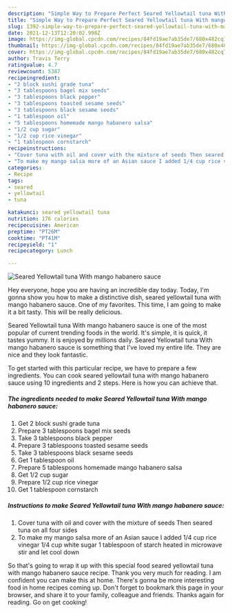 ```yaml
---
description: "Simple Way to Prepare Perfect Seared Yellowtail tuna With mango habanero sauce"
title: "Simple Way to Prepare Perfect Seared Yellowtail tuna With mango habanero sauce"
slug: 1392-simple-way-to-prepare-perfect-seared-yellowtail-tuna-with-mango-habanero-sauce
date: 2021-12-13T12:20:02.998Z
image: https://img-global.cpcdn.com/recipes/84fd19ae7ab35de7/680x482cq70/seared-yellowtail-tuna-with-mango-habanero-sauce-recipe-main-photo.jpg
thumbnail: https://img-global.cpcdn.com/recipes/84fd19ae7ab35de7/680x482cq70/seared-yellowtail-tuna-with-mango-habanero-sauce-recipe-main-photo.jpg
cover: https://img-global.cpcdn.com/recipes/84fd19ae7ab35de7/680x482cq70/seared-yellowtail-tuna-with-mango-habanero-sauce-recipe-main-photo.jpg
author: Travis Terry
ratingvalue: 4.7
reviewcount: 5387
recipeingredient:
- "2 block sushi grade tuna"
- "3 tablespoons bagel mix seeds"
- "3 tablespoons black pepper"
- "3 tablespoons toasted sesame seeds"
- "3 tablespoons black sesame seeds"
- "1 tablespoon oil"
- "5 tablespoons homemade mango habanero salsa"
- "1/2 cup sugar"
- "1/2 cup rice vinegar"
- "1 tablespoon cornstarch"
recipeinstructions:
- "Cover tuna with oil and cover with the mixture of seeds Then seared tuna on all four sides"
- "To make my mango salsa more of an Asian sauce I added 1/4 cup rice vinegar 1/4 cup white sugar 1 tablespoon of starch heated in microwave stir and let cool down"
categories:
- Recipe
tags:
- seared
- yellowtail
- tuna

katakunci: seared yellowtail tuna 
nutrition: 176 calories
recipecuisine: American
preptime: "PT26M"
cooktime: "PT41M"
recipeyield: "1"
recipecategory: Lunch

---
```



![Seared Yellowtail tuna With mango habanero sauce](https://img-global.cpcdn.com/recipes/84fd19ae7ab35de7/680x482cq70/seared-yellowtail-tuna-with-mango-habanero-sauce-recipe-main-photo.jpg)

Hey everyone, hope you are having an incredible day today. Today, I'm gonna show you how to make a distinctive dish, seared yellowtail tuna with mango habanero sauce. One of my favorites. This time, I am going to make it a bit tasty. This will be really delicious.



Seared Yellowtail tuna With mango habanero sauce is one of the most popular of current trending foods in the world. It's simple, it is quick, it tastes yummy. It is enjoyed by millions daily. Seared Yellowtail tuna With mango habanero sauce is something that I've loved my entire life. They are nice and they look fantastic.


To get started with this particular recipe, we have to prepare a few ingredients. You can cook seared yellowtail tuna with mango habanero sauce using 10 ingredients and 2 steps. Here is how you can achieve that.

<!--inarticleads1-->

##### The ingredients needed to make Seared Yellowtail tuna With mango habanero sauce:

1. Get 2 block sushi grade tuna
1. Prepare 3 tablespoons bagel mix seeds
1. Take 3 tablespoons black pepper
1. Prepare 3 tablespoons toasted sesame seeds
1. Take 3 tablespoons black sesame seeds
1. Get 1 tablespoon oil
1. Prepare 5 tablespoons homemade mango habanero salsa
1. Get 1/2 cup sugar
1. Prepare 1/2 cup rice vinegar
1. Get 1 tablespoon cornstarch




<!--inarticleads2-->

##### Instructions to make Seared Yellowtail tuna With mango habanero sauce:

1. Cover tuna with oil and cover with the mixture of seeds Then seared tuna on all four sides
1. To make my mango salsa more of an Asian sauce I added 1/4 cup rice vinegar 1/4 cup white sugar 1 tablespoon of starch heated in microwave stir and let cool down




So that's going to wrap it up with this special food seared yellowtail tuna with mango habanero sauce recipe. Thank you very much for reading. I am confident you can make this at home. There's gonna be more interesting food in home recipes coming up. Don't forget to bookmark this page in your browser, and share it to your family, colleague and friends. Thanks again for reading. Go on get cooking!
